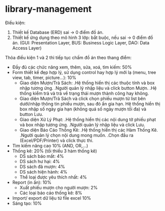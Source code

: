 # library-management

Điều kiện:
1. Thiết kế Database (ERD) sai → 0 điểm đồ án.
2. Thiết kế ứng dụng theo mô hình 3 lớp: bắt buộc, nếu sai → 0 điểm đồ án. (GUI: Presentation Layer, BUS: Business Logic Layer, DAO: Data Access Layer)

Thỏa điều kiện 1 và 2 thì tiếp tục chấm đồ án theo thang điểm:
+ Đầy đủ các chức năng xem, thêm, sửa, xoá, tìm kiếm: 50%
+ Form thiết kế đẹp hợp lý, sử dụng control hay hợp lý mới lạ (menu, tree view, tab, timer, picture…): 10%
  - Giao diện Mượn/Trả Sách:
    .Hệ thống hiển thị các thuộc tính và box nhập tương ứng.
    .Người quản lý nhập liệu và click button Mượn.
    .Hệ thống kiểm trả và trả về trạng thái mượn thành công hay không.
  - Giao diện Mượn/Trả Sách và click chọn phiếu mượn từ list bên dưới/nhập thông tin phiếu mượn, sau đó ấn gia hạn. Hệ thống hiển thị box nhập số ngày gia hạn (không quá số ngày mượn tối đa) và button Lưu.
  - Giao diện Xử Lý Phạt:
    .Hệ thống hiển thị các nội dung tờ phiếu phạt và box nhập tương ứng.
    .Người quản lý nhập liệu và click Lưu.
  - Giao diện Báo Cáo Thống Kê:
    .Hệ thống hiển thị các Hàm Thống Kê.
    .Người quản lý chọn nội dung mong muốn.
    .Chọn đầu ra (Excel/PDF/Printer) và click thực thi.
+ Tìm kiếm nâng cao 10% (AND, OR,…)
+ Thống kê: 20% (tối thiểu 3 hàm thống kê)
  - DS sách báo mất: 4%
  - DS sách hư hại: 4%
  - DS sách đã mượn: 4%
  - DS sách hiện hành: 4%
  - Thể loại được yêu thích nhất: 4%
+ Report (in ấn): 10%
  - Xuất phiếu mượn cho người mượn: 2%
  - Các loại báo cáo thống kê: 8%
+ Import/ export dữ liệu từ file excel 10%
+ Sáng tạo: 10%
